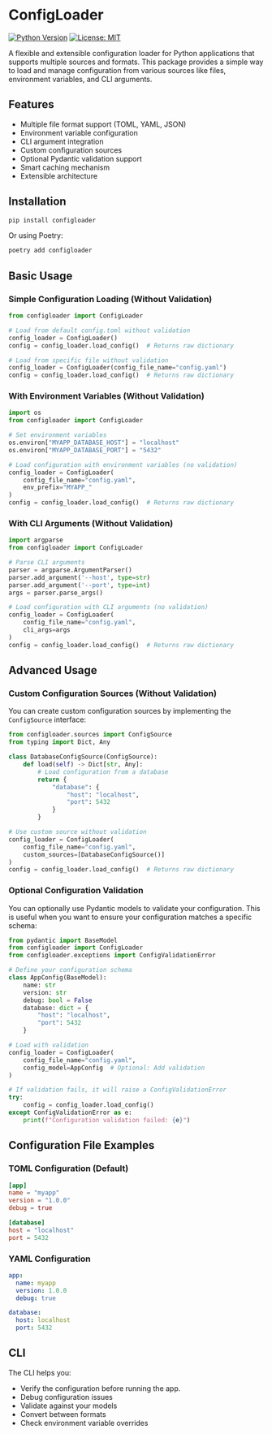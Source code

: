 # ConfigLoader

[![Python Version](https://img.shields.io/badge/python-3.11-blue.svg)](https://www.python.org/downloads/)
[![License: MIT](https://img.shields.io/badge/License-MIT-yellow.svg)](https://opensource.org/licenses/MIT)

A flexible and extensible configuration loader for Python applications that supports multiple sources and formats. This package provides a simple way to load and manage configuration from various sources like files, environment variables, and CLI arguments.

## Features

- Multiple file format support (TOML, YAML, JSON)
- Environment variable configuration
- CLI argument integration
- Custom configuration sources
- Optional Pydantic validation support
- Smart caching mechanism
- Extensible architecture

## Installation

```bash
pip install configloader
```

Or using Poetry:

```bash
poetry add configloader
```

## Basic Usage

### Simple Configuration Loading (Without Validation)

```python
from configloader import ConfigLoader

# Load from default config.toml without validation
config_loader = ConfigLoader()
config = config_loader.load_config()  # Returns raw dictionary

# Load from specific file without validation
config_loader = ConfigLoader(config_file_name="config.yaml")
config = config_loader.load_config()  # Returns raw dictionary
```

### With Environment Variables (Without Validation)

```python
import os
from configloader import ConfigLoader

# Set environment variables
os.environ["MYAPP_DATABASE_HOST"] = "localhost"
os.environ["MYAPP_DATABASE_PORT"] = "5432"

# Load configuration with environment variables (no validation)
config_loader = ConfigLoader(
    config_file_name="config.yaml",
    env_prefix="MYAPP_"
)
config = config_loader.load_config()  # Returns raw dictionary
```

### With CLI Arguments (Without Validation)

```python
import argparse
from configloader import ConfigLoader

# Parse CLI arguments
parser = argparse.ArgumentParser()
parser.add_argument('--host', type=str)
parser.add_argument('--port', type=int)
args = parser.parse_args()

# Load configuration with CLI arguments (no validation)
config_loader = ConfigLoader(
    config_file_name="config.yaml",
    cli_args=args
)
config = config_loader.load_config()  # Returns raw dictionary
```

## Advanced Usage

### Custom Configuration Sources (Without Validation)

You can create custom configuration sources by implementing the `ConfigSource` interface:

```python
from configloader.sources import ConfigSource
from typing import Dict, Any

class DatabaseConfigSource(ConfigSource):
    def load(self) -> Dict[str, Any]:
        # Load configuration from a database
        return {
            "database": {
                "host": "localhost",
                "port": 5432
            }
        }

# Use custom source without validation
config_loader = ConfigLoader(
    config_file_name="config.yaml",
    custom_sources=[DatabaseConfigSource()]
)
config = config_loader.load_config()  # Returns raw dictionary
```

### Optional Configuration Validation

You can optionally use Pydantic models to validate your configuration. This is useful when you want to ensure your configuration matches a specific schema:

```python
from pydantic import BaseModel
from configloader import ConfigLoader
from configloader.exceptions import ConfigValidationError

# Define your configuration schema
class AppConfig(BaseModel):
    name: str
    version: str
    debug: bool = False
    database: dict = {
        "host": "localhost",
        "port": 5432
    }

# Load with validation
config_loader = ConfigLoader(
    config_file_name="config.yaml",
    config_model=AppConfig  # Optional: Add validation
)

# If validation fails, it will raise a ConfigValidationError
try:
    config = config_loader.load_config()
except ConfigValidationError as e:
    print(f"Configuration validation failed: {e}")
```

## Configuration File Examples

### TOML Configuration (Default)

```toml
[app]
name = "myapp"
version = "1.0.0"
debug = true

[database]
host = "localhost"
port = 5432
```

### YAML Configuration

```yaml
app:
  name: myapp
  version: 1.0.0
  debug: true

database:
  host: localhost
  port: 5432
```

## CLI

The CLI helps you:

- Verify the configuration before running the app.
- Debug configuration issues
- Validate against your models
- Convert between formats
- Check environment variable overrides
